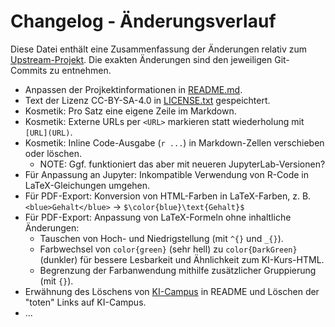 # Changelog - Änderungsverlauf

Diese Datei enthält eine Zusammenfassung der Änderungen relativ zum [Upstream-Projekt](https://github.com/luebby/WWWEKI).
Die exakten Änderungen sind den jeweiligen Git-Commits zu entnehmen.

- Anpassen der Projkektinformationen in [README.md](README.md).
- Text der Lizenz CC-BY-SA-4.0 in [LICENSE.txt](LICENSE.txt) gespeichtert.
- Kosmetik: Pro Satz eine eigene Zeile im Markdown.
- Kosmetik: Externe URLs per `<URL>` markieren statt wiederholung mit `[URL](URL)`.
- Kosmetik: Inline Code-Ausgabe (`r ...`) in Markdown-Zellen verschieben oder löschen.
    - NOTE: Ggf. funktioniert das aber mit neueren JupyterLab-Versionen?
- Für Anpassung an Jupyter: Inkompatible Verwendung von R-Code in LaTeX-Gleichungen umgehen.
- Für PDF-Export: Konversion von HTML-Farben in LaTeX-Farben, z. B. `<blue>Gehalt</blue>` -> `$\color{blue}\text{Gehalt}$`
- Für PDF-Export: Anpassung von LaTeX-Formeln ohne inhaltliche Änderungen:
    - Tauschen von Hoch- und Niedrigstellung (mit `^{}` und `_{}`).
    - Farbwechsel von `color{green}` (sehr hell) zu `color{DarkGreen}` (dunkler) für bessere Lesbarkeit und Ähnlichkeit zum KI-Kurs-HTML.
    - Begrenzung der Farbanwendung mithilfe zusätzlicher Gruppierung (mit `{}`).
- Erwähnung des Löschens von [KI-Campus](https://ki-campus.org/) in README und Löschen der "toten" Links auf KI-Campus.
- ...

